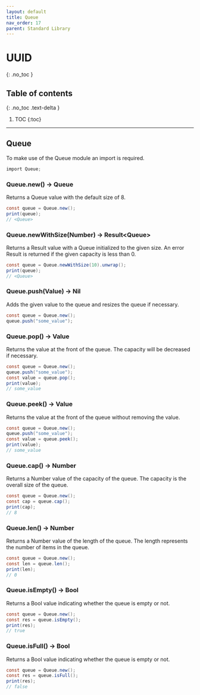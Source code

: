 ```yaml
---
layout: default
title: Queue
nav_order: 17
parent: Standard Library
---
```


# UUID
{: .no_toc }

## Table of contents
{: .no_toc .text-delta }

1. TOC
{:toc}

---

## Queue

To make use of the Queue module an import is required.

```cs
import Queue;
```

### Queue.new() -> Queue

Returns a Queue value with the default size of 8.

```cs
const queue = Queue.new();
print(queue);
// <Queue>
```

### Queue.newWithSize(Number) -> Result\<Queue>

Returns a Result value with a Queue initialized to the given size. An error Result is returned if the given capacity is less than 0.

```cs
const queue = Queue.newWithSize(10).unwrap();
print(queue);
// <Queue>
```

### Queue.push(Value) -> Nil

Adds the given value to the queue and resizes the queue if necessary.

```cs
const queue = Queue.new();
queue.push("some_value");
```

### Queue.pop() -> Value

Returns the value at the front of the queue. The capacity will be decreased if necessary.

```cs
const queue = Queue.new();
queue.push("some_value");
const value = queue.pop();
print(value);
// some_value
```

### Queue.peek() -> Value

Returns the value at the front of the queue without removing the value.

```cs
const queue = Queue.new();
queue.push("some_value");
const value = queue.peek();
print(value);
// some_value
```

### Queue.cap() -> Number

Returns a Number value of the capacity of the queue. The capacity is the overall size of the queue.

```cs
const queue = Queue.new();
const cap = queue.cap();
print(cap);
// 8
```

### Queue.len() -> Number

Returns a Number value of the length of the queue. The length represents the number of items in the queue.

```cs
const queue = Queue.new();
const len = queue.len();
print(len);
// 0
```

### Queue.isEmpty() -> Bool

Returns a Bool value indicating whether the queue is empty or not.

```cs
const queue = Queue.new();
const res = queue.isEmpty();
print(res);
// true
```

### Queue.isFull() -> Bool

Returns a Bool value indicating whether the queue is empty or not.

```cs
const queue = Queue.new();
const res = queue.isFull();
print(res);
// false
```
